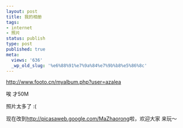 ```yaml
---
layout: post
title: 我的相册
tags:
- internet
- 照片
status: publish
type: post
published: true
meta:
  views: '636'
  _wp_old_slug: '%e6%88%91%e7%9a%84%e7%9b%b8%e5%86%8c'
---
```

<a href="http://www.footo.cn/myalbum.php?user=azalea">http://www.footo.cn/myalbum.php?user=azalea</a>

唉 才50M

照片太多了 :(

现在改到<a href="http://picasaweb.google.com/MaZhaorong" target="_blank">http://picasaweb.google.com/MaZhaorong</a>啦，欢迎大家 来玩～

